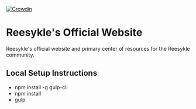 [![Crowdin](https://badges.crowdin.net/reesykle/localized.svg)](https://crowdin.com/project/reesykle)

# Reesykle's Official Website
Reesykle's official website and primary center of resources for the Reesykle community. 

## Local Setup Instructions
* npm install -g gulp-cli
* npm install
* gulp
